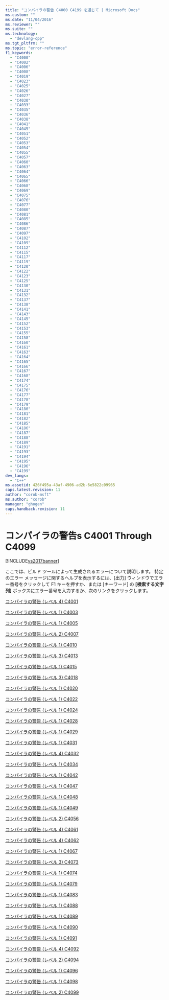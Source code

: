```yaml
---
title: "コンパイラの警告 C4000 C4199 を通じて | Microsoft Docs"
ms.custom: ""
ms.date: "11/04/2016"
ms.reviewer: ""
ms.suite: ""
ms.technology: 
  - "devlang-cpp"
ms.tgt_pltfrm: ""
ms.topic: "error-reference"
f1_keywords: 
  - "C4000"
  - "C4002"
  - "C4006"
  - "C4008"
  - "C4019"
  - "C4023"
  - "C4025"
  - "C4026"
  - "C4027"
  - "C4030"
  - "C4033"
  - "C4035"
  - "C4036"
  - "C4038"
  - "C4041"
  - "C4045"
  - "C4051"
  - "C4052"
  - "C4053"
  - "C4054"
  - "C4055"
  - "C4057"
  - "C4060"
  - "C4063"
  - "C4064"
  - "C4065"
  - "C4066"
  - "C4068"
  - "C4069"
  - "C4075"
  - "C4076"
  - "C4077"
  - "C4080"
  - "C4081"
  - "C4085"
  - "C4086"
  - "C4087"
  - "C4097"
  - "C4102"
  - "C4109"
  - "C4112"
  - "C4115"
  - "C4117"
  - "C4119"
  - "C4120"
  - "C4122"
  - "C4123"
  - "C4125"
  - "C4130"
  - "C4131"
  - "C4132"
  - "C4137"
  - "C4138"
  - "C4141"
  - "C4143"
  - "C4145"
  - "C4152"
  - "C4153"
  - "C4155"
  - "C4158"
  - "C4160"
  - "C4161"
  - "C4163"
  - "C4164"
  - "C4165"
  - "C4166"
  - "C4167"
  - "C4168"
  - "C4174"
  - "C4175"
  - "C4176"
  - "C4177"
  - "C4178"
  - "C4179"
  - "C4180"
  - "C4181"
  - "C4182"
  - "C4185"
  - "C4186"
  - "C4187"
  - "C4188"
  - "C4189"
  - "C4191"
  - "C4193"
  - "C4194"
  - "C4195"
  - "C4196"
  - "C4199"
dev_langs: 
  - "C++"
ms.assetid: 426f495a-43af-4906-ad2b-6e5822c09965
caps.latest.revision: 11
author: "corob-msft"
ms.author: "corob"
manager: "ghogen"
caps.handback.revision: 11
---
```

# コンパイラの警告s C4001 Through C4099
[!INCLUDE[vs2017banner](../../assembler/inline/includes/vs2017banner.md)]

ここでは、ビルド ツールによって生成されるエラーについて説明します。  特定のエラー メッセージに関するヘルプを表示するには、\[出力\] ウィンドウでエラー番号をクリックして F1 キーを押すか、または \[キーワード\] の **\[検索する文字列\]** ボックスにエラー番号を入力するか、次のリンクをクリックします。  
  
 [コンパイラの警告 \(レベル 4\) C4001](../Topic/Compiler%20Warning%20\(level%204\)%20C4001.md)  
  
 [コンパイラの警告 \(レベル 1\) C4003](../../error-messages/compiler-warnings/compiler-warning-level-1-c4003.md)  
  
 [コンパイラの警告 \(レベル 1\) C4005](../../error-messages/compiler-warnings/compiler-warning-level-1-c4005.md)  
  
 [コンパイラの警告 \(レベル 2\) C4007](../../error-messages/compiler-warnings/compiler-warning-level-2-c4007.md)  
  
 [コンパイラの警告 \(レベル 1\) C4010](../../error-messages/compiler-warnings/compiler-warning-level-1-c4010.md)  
  
 [コンパイラの警告 \(レベル 3\) C4013](../../error-messages/compiler-warnings/compiler-warning-level-3-c4013.md)  
  
 [コンパイラの警告 \(レベル 1\) C4015](../../error-messages/compiler-warnings/compiler-warning-level-1-c4015.md)  
  
 [コンパイラの警告 \(レベル 3\) C4018](../../error-messages/compiler-warnings/compiler-warning-level-3-c4018.md)  
  
 [コンパイラの警告 \(レベル 1\) C4020](../../error-messages/compiler-warnings/compiler-warning-level-1-c4020.md)  
  
 [コンパイラの警告 \(レベル 1\) C4022](../Topic/Compiler%20Warning%20\(level%201\)%20C4022.md)  
  
 [コンパイラの警告 \(レベル 1\) C4024](../../error-messages/compiler-warnings/compiler-warning-level-1-c4024.md)  
  
 [コンパイラの警告 \(レベル 1\) C4028](../Topic/Compiler%20Warning%20\(level%201\)%20C4028.md)  
  
 [コンパイラの警告 \(レベル 1\) C4029](../../error-messages/compiler-warnings/compiler-warning-level-1-c4029.md)  
  
 [コンパイラの警告 \(レベル 1\) C4031](../../error-messages/compiler-warnings/compiler-warning-level-1-c4031.md)  
  
 [コンパイラの警告 \(レベル 4\) C4032](../../error-messages/compiler-warnings/compiler-warning-level-4-c4032.md)  
  
 [コンパイラの警告 \(レベル 1\) C4034](../../error-messages/compiler-warnings/compiler-warning-level-1-c4034.md)  
  
 [コンパイラの警告 \(レベル 1\) C4042](../../error-messages/compiler-warnings/compiler-warning-level-1-c4042.md)  
  
 [コンパイラの警告 \(レベル 1\) C4047](../Topic/Compiler%20Warning%20\(level%201\)%20C4047.md)  
  
 [コンパイラの警告 \(レベル 1\) C4048](../../error-messages/compiler-warnings/compiler-warning-level-1-c4048.md)  
  
 [コンパイラの警告 \(レベル 1\) C4049](../../error-messages/compiler-warnings/compiler-warning-level-1-c4049.md)  
  
 [コンパイラの警告 \(レベル 2\) C4056](../../error-messages/compiler-warnings/compiler-warning-level-2-c4056.md)  
  
 [コンパイラの警告 \(レベル 4\) C4061](../../error-messages/compiler-warnings/compiler-warning-level-4-c4061.md)  
  
 [コンパイラの警告 \(レベル 4\) C4062](../../error-messages/compiler-warnings/compiler-warning-level-4-c4062.md)  
  
 [コンパイラの警告 \(レベル 1\) C4067](../../error-messages/compiler-warnings/compiler-warning-level-1-c4067.md)  
  
 [コンパイラの警告 \(レベル 3\) C4073](../../error-messages/compiler-warnings/compiler-warning-level-3-c4073.md)  
  
 [コンパイラの警告 \(レベル 1\) C4074](../../error-messages/compiler-warnings/compiler-warning-level-1-c4074.md)  
  
 [コンパイラの警告 \(レベル 1\) C4079](../Topic/Compiler%20Warning%20\(level%201\)%20C4079.md)  
  
 [コンパイラの警告 \(レベル 1\) C4083](../../error-messages/compiler-warnings/compiler-warning-level-1-c4083.md)  
  
 [コンパイラの警告 \(レベル 1\) C4088](../Topic/Compiler%20Warning%20\(level%201\)%20C4088.md)  
  
 [コンパイラの警告 \(レベル 1\) C4089](../../error-messages/compiler-warnings/compiler-warning-level-1-c4089.md)  
  
 [コンパイラの警告 \(レベル 1\) C4090](../../error-messages/compiler-warnings/compiler-warning-level-1-c4090.md)  
  
 [コンパイラの警告 \(レベル 1\) C4091](../../error-messages/compiler-warnings/compiler-warning-level-1-c4091.md)  
  
 [コンパイラの警告 \(レベル 4\) C4092](../../error-messages/compiler-warnings/compiler-warning-level-4-c4092.md)  
  
 [コンパイラの警告 \(レベル 2\) C4094](../../error-messages/compiler-warnings/compiler-warning-level-2-c4094.md)  
  
 [コンパイラの警告 \(レベル 1\) C4096](../../error-messages/compiler-warnings/compiler-warning-level-1-c4096.md)  
  
 [コンパイラの警告 \(レベル 1\) C4098](../../error-messages/compiler-warnings/compiler-warning-level-1-c4098.md)  
  
 [コンパイラの警告 \(レベル 2\) C4099](../Topic/Compiler%20Warning%20\(level%202\)%20C4099.md)
